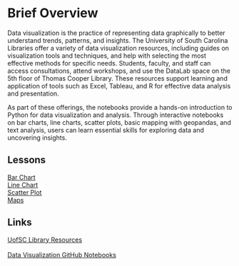 # Brief Overview
Data visualization is the practice of representing data graphically to better understand trends, patterns, and insights. The University of South Carolina Libraries offer a variety of data visualization resources, including guides on visualization tools and techniques, and help with selecting the most effective methods for specific needs. Students, faculty, and staff can access consultations, attend workshops, and use the DataLab space on the 5th floor of Thomas Cooper Library. These resources support learning and application of tools such as Excel, Tableau, and R for effective data analysis and presentation.

As part of these offerings, the notebooks provide a hands-on introduction to Python for data visualization and analysis. Through interactive notebooks on bar charts, line charts, scatter plots, basic mapping with geopandas, and text analysis, users can learn essential skills for exploring data and uncovering insights.

## Lessons
[Bar Chart](../Wolfe-notebooks/BarChart.ipynb)
<br>
[Line Chart](../Wolfe-notebooks/LineChart.ipynb)
<br>
[Scatter Plot](../Wolfe-notebooks/ScatterPlot.ipynb)
<br>
[Maps](../Wolfe-notebooks/Maps.ipynb)  

## Links
[UofSC Library Resources](https://sc.edu/about/offices_and_divisions/university_libraries/find_services/digital_research_services/data_visualization_gis/index.php)  
<br>
[Data Visualization GitHub Notebooks](https://github.com/UofSCLibraries-DRS/Wolfe-notebooks)



